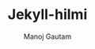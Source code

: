 ---
title: Jekyll-hilmi
github: https://github.com/nix1947/jekyll-hilmi
demo: http://nix1947.github.io/jekyll-hilmi
author: Manoj Gautam
ssg:
  - Jekyll
cms:
  - No Cms
---